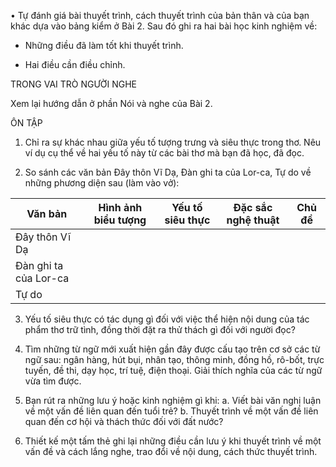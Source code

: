 • Tự đánh giá bài thuyết trình, cách thuyết trình của bản thân và của bạn khác dựa vào bảng kiểm ở Bài 2. Sau đó ghi ra hai bài học kinh nghiệm về:

- Những điều đã làm tốt khi thuyết trình.

- Hai điều cần điều chỉnh.

TRONG VAI TRÒ NGƯỜI NGHE

Xem lại hướng dẫn ở phần Nói và nghe của Bài 2.

ÔN TẬP

1. Chỉ ra sự khác nhau giữa yếu tố tượng trưng và siêu thực trong thơ. Nêu ví dụ cụ thể về hai yếu tố này từ các bài thơ mà bạn đã học, đã đọc.

2. So sánh các văn bản Đây thôn Vĩ Dạ, Đàn ghi ta của Lor-ca, Tự do về những phương diện sau (làm vào vở):

Văn bản | Hình ảnh biểu tượng | Yếu tố siêu thực | Đặc sắc nghệ thuật | Chủ đề
--- | --- | --- | --- | ---
Đây thôn Vĩ Dạ | | | |
Đàn ghi ta của Lor-ca | | | |
Tự do | | | |

3. Yếu tố siêu thực có tác dụng gì đối với việc thể hiện nội dung của tác phẩm thơ trữ tình, đồng thời đặt ra thử thách gì đối với người đọc?

4. Tìm những từ ngữ mới xuất hiện gần đây được cấu tạo trên cơ sở các từ ngữ sau: ngân hàng, hút bụi, nhân tạo, thông minh, đồng hồ, rô-bốt, trực tuyến, đề thi, dạy học, trí tuệ, điện thoại. Giải thích nghĩa của các từ ngữ vừa tìm được.

5. Bạn rút ra những lưu ý hoặc kinh nghiệm gì khi:
a. Viết bài văn nghị luận về một vấn đề liên quan đến tuổi trẻ?
b. Thuyết trình về một vấn đề liên quan đến cơ hội và thách thức đối với đất nước?

6. Thiết kế một tấm thẻ ghi lại những điều cần lưu ý khi thuyết trình về một vấn đề và cách lắng nghe, trao đổi về nội dung, cách thức thuyết trình.